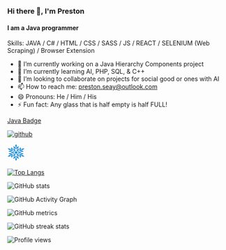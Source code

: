 ### Hi there 👋, I'm Preston
#### I am a Java programmer

Skills: JAVA / C# / HTML / CSS / SASS / JS / REACT / SELENIUM (Web Scraping) / Browser Extension

- 🔭 I’m currently working on a Java Hierarchy Components project 
- 🌱 I’m currently learning AI, PHP, SQL, & C++ 
- 👯 I’m looking to collaborate on projects for social good or ones with AI 
- 📫 How to reach me: preston.seay@outlook.com 
- 😄 Pronouns: He / Him / His 
- ⚡ Fun fact: Any glass that is half empty is half FULL! 

[Java Badge](https://www.youracclaim.com/badges/adaaac8f-7180-4726-96ac-930be3a3584e/public_url)

[<img src='https://cdn.jsdelivr.net/npm/simple-icons@3.0.1/icons/github.svg' alt='github' height='40'>](https://github.com/pseay)  

<a href='https://archiveprogram.github.com/'><img src='https://raw.githubusercontent.com/acervenky/animated-github-badges/master/assets/acbadge.gif' width='40' height='40'></a> 

[![Top Langs](https://github-readme-stats.vercel.app/api/top-langs/?username=pseay)](https://github.com/anuraghazra/github-readme-stats)

![GitHub stats](https://github-readme-stats.vercel.app/api?username=pseay&show_icons=true)  

![GitHub Activity Graph](https://activity-graph.herokuapp.com/graph?username=pseay)  

![GitHub metrics](https://metrics.lecoq.io/pseay)  

![GitHub streak stats](https://github-readme-streak-stats.herokuapp.com/?user=pseay)  

![Profile views](https://gpvc.arturio.dev/pseay)  
